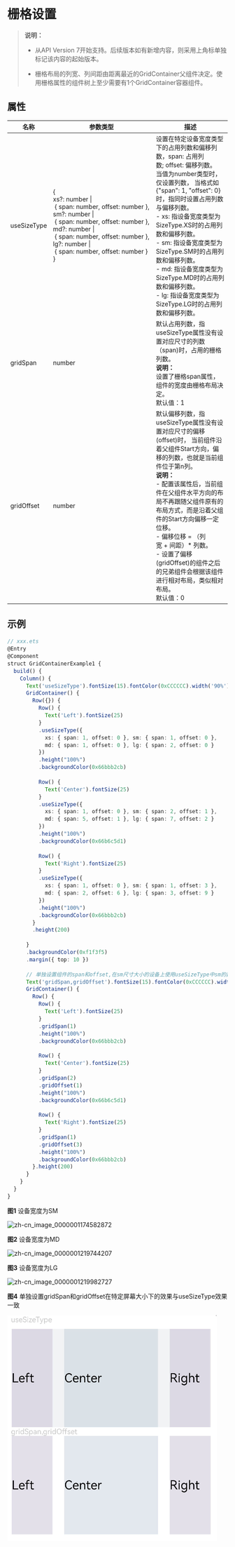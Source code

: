 # 栅格设置

>  **说明：**
>
>  - 从API Version 7开始支持。后续版本如有新增内容，则采用上角标单独标记该内容的起始版本。
>
>  - 栅格布局的列宽、列间距由距离最近的GridContainer父组件决定。使用栅格属性的组件树上至少需要有1个GridContainer容器组件。


## 属性


| 名称        | 参数类型                                                     | 描述                                                         |
| ----------- | ------------------------------------------------------------ | ------------------------------------------------------------ |
| useSizeType | {<br/>xs?:&nbsp;number&nbsp;\|&nbsp;{&nbsp;span:&nbsp;number,&nbsp;offset:&nbsp;number&nbsp;},<br/>sm?:&nbsp;number&nbsp;\|&nbsp;{&nbsp;span:&nbsp;number,&nbsp;offset:&nbsp;number&nbsp;},<br/>md?:&nbsp;number&nbsp;\|&nbsp;{&nbsp;span:&nbsp;number,&nbsp;offset:&nbsp;number&nbsp;},<br/>lg?:&nbsp;number&nbsp;\|&nbsp;{&nbsp;span:&nbsp;number,&nbsp;offset:&nbsp;number&nbsp;}<br/>} | 设置在特定设备宽度类型下的占用列数和偏移列数，span:&nbsp;占用列数;&nbsp;offset:&nbsp;偏移列数。<br/>当值为number类型时，仅设置列数，&nbsp;当格式如{"span":&nbsp;1,&nbsp;"offset":&nbsp;0}时，指同时设置占用列数与偏移列数。<br/>-&nbsp;xs:&nbsp;指设备宽度类型为SizeType.XS时的占用列数和偏移列数。<br/>-&nbsp;sm:&nbsp;指设备宽度类型为SizeType.SM时的占用列数和偏移列数。<br/>-&nbsp;md:&nbsp;指设备宽度类型为SizeType.MD时的占用列数和偏移列数。<br/>-&nbsp;lg:&nbsp;指设备宽度类型为SizeType.LG时的占用列数和偏移列数。 |
| gridSpan    | number                                                       | 默认占用列数，指useSizeType属性没有设置对应尺寸的列数（span)时，占用的栅格列数。<br/>**说明：**<br/>设置了栅格span属性，组件的宽度由栅格布局决定。<br>默认值：1 |
| gridOffset  | number                                                       | 默认偏移列数，指useSizeType属性没有设置对应尺寸的偏移(offset)时，&nbsp;当前组件沿着父组件Start方向，偏移的列数，也就是当前组件位于第n列。<br/>**说明：**<br/>- 配置该属性后，当前组件在父组件水平方向的布局不再跟随父组件原有的布局方式，而是沿着父组件的Start方向偏移一定位移。<br/>- 偏移位移&nbsp;=&nbsp;（列宽&nbsp;+&nbsp;间距）\*&nbsp;列数。<br/>- 设置了偏移(gridOffset)的组件之后的兄弟组件会根据该组件进行相对布局，类似相对布局。<br>默认值：0 |


## 示例

```ts
// xxx.ets
@Entry
@Component
struct GridContainerExample1 {
  build() {
    Column() {
      Text('useSizeType').fontSize(15).fontColor(0xCCCCCC).width('90%')
      GridContainer() {
        Row({}) {
          Row() {
            Text('Left').fontSize(25)
          }
          .useSizeType({
            xs: { span: 1, offset: 0 }, sm: { span: 1, offset: 0 },
            md: { span: 1, offset: 0 }, lg: { span: 2, offset: 0 }
          })
          .height("100%")
          .backgroundColor(0x66bbb2cb)

          Row() {
            Text('Center').fontSize(25)
          }
          .useSizeType({
            xs: { span: 1, offset: 0 }, sm: { span: 2, offset: 1 },
            md: { span: 5, offset: 1 }, lg: { span: 7, offset: 2 }
          })
          .height("100%")
          .backgroundColor(0x66b6c5d1)

          Row() {
            Text('Right').fontSize(25)
          }
          .useSizeType({
            xs: { span: 1, offset: 0 }, sm: { span: 1, offset: 3 },
            md: { span: 2, offset: 6 }, lg: { span: 3, offset: 9 }
          })
          .height("100%")
          .backgroundColor(0x66bbb2cb)
        }
        .height(200)

      }
      .backgroundColor(0xf1f3f5)
      .margin({ top: 10 })

      // 单独设置组件的span和offset,在sm尺寸大小的设备上使用useSizeType中sm的数据实现一样的效果
      Text('gridSpan,gridOffset').fontSize(15).fontColor(0xCCCCCC).width('90%')
      GridContainer() {
        Row() {
          Row() {
            Text('Left').fontSize(25)
          }
          .gridSpan(1)
          .height("100%")
          .backgroundColor(0x66bbb2cb)

          Row() {
            Text('Center').fontSize(25)
          }
          .gridSpan(2)
          .gridOffset(1)
          .height("100%")
          .backgroundColor(0x66b6c5d1)

          Row() {
            Text('Right').fontSize(25)
          }
          .gridSpan(1)
          .gridOffset(3)
          .height("100%")
          .backgroundColor(0x66bbb2cb)
        }.height(200)
      }
    }
  }
}
```

**图1** 设备宽度为SM

![zh-cn_image_0000001174582872](figures/zh-cn_image_0000001174582872.png)

**图2** 设备宽度为MD

![zh-cn_image_0000001219744207](figures/zh-cn_image_0000001219744207.png)

**图3** 设备宽度为LG

![zh-cn_image_0000001219982727](figures/zh-cn_image_0000001219982727.png)

**图4** 单独设置gridSpan和gridOffset在特定屏幕大小下的效果与useSizeType效果一致

![gridSppan](figures/gridSpan.png)